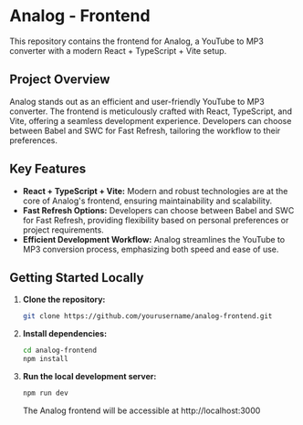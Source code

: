# Analog - Frontend

This repository contains the frontend for Analog, a YouTube to MP3 converter with a modern React + TypeScript + Vite setup.

## Project Overview

Analog stands out as an efficient and user-friendly YouTube to MP3 converter. The frontend is meticulously crafted with React, TypeScript, and Vite, offering a seamless development experience. Developers can choose between Babel and SWC for Fast Refresh, tailoring the workflow to their preferences.

## Key Features

- **React + TypeScript + Vite:** Modern and robust technologies are at the core of Analog's frontend, ensuring maintainability and scalability.
- **Fast Refresh Options:** Developers can choose between Babel and SWC for Fast Refresh, providing flexibility based on personal preferences or project requirements.
- **Efficient Development Workflow:** Analog streamlines the YouTube to MP3 conversion process, emphasizing both speed and ease of use.

## Getting Started Locally

1. **Clone the repository:**

    ```bash
    git clone https://github.com/yourusername/analog-frontend.git
    ```

2. **Install dependencies:**

    ```bash
    cd analog-frontend
    npm install
    ```

3. **Run the local development server:**

    ```bash
    npm run dev
    ```

    The Analog frontend will be accessible at http://localhost:3000
